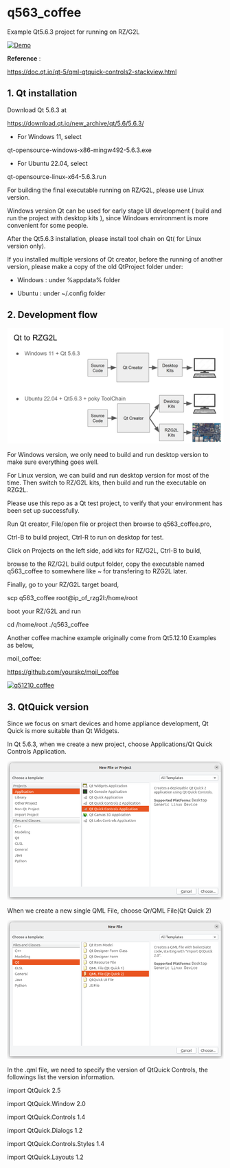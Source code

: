 # q563_coffee

Example Qt5.6.3 project for running on RZ/G2L

[![Demo](https://img.youtube.com/vi/Ut3NRg76IYc/0.jpg)](https://www.youtube.com/watch?v=Ut3NRg76IYc)

**Reference** : 

https://doc.qt.io/qt-5/qml-qtquick-controls2-stackview.html

## 1. Qt installation 

Download Qt 5.6.3 at

https://download.qt.io/new_archive/qt/5.6/5.6.3/

- For Windows 11, select

qt-opensource-windows-x86-mingw492-5.6.3.exe

- For Ubuntu 22.04, select

qt-opensource-linux-x64-5.6.3.run

For building the final executable running on RZ/G2L, please use Linux version.

Windows version Qt can be used for early stage UI development ( build and run the project with desktop kits ), since Windows environment is more convenient for some people.

After the Qt5.6.3 installation, please install tool chain on Qt( for Linux version only).

If you installed multiple versions of Qt creator, before the running of another version, please make a copy of the old QtProject folder under:

- Windows : under %appdata% folder

- Ubuntu : under ~/.config folder

## 2. Development flow 

![Qt2RZG2L](./images/Qt2RZG2L.jpg)


For Windows version, we only need to build and run desktop version to make sure everything goes well. 

For Linux version, we can build and run desktop version for most of the time. Then switch to RZ/G2L kits, then build and run the executable on RZG2L.

Please use this repo as a Qt test project, to verify that your environment has been set up successfully. 

Run Qt creator, File/open file or project then browse to  q563_coffee.pro, 

Ctrl-B to build project, Ctrl-R to run on desktop for test. 

Click on Projects on the left side, add kits for RZ/G2L, Ctrl-B to build,

browse to the RZ/G2L build output folder,  copy the executable named q563_coffee to somewhere like ~ for transfering to RZG2L later.

Finally, go to your RZ/G2L target board,

scp q563_coffee root@ip_of_rzg2l:/home/root 

boot your RZ/G2L and run 

cd /home/root
./q563_coffee

Another coffee machine example originally come from Qt5.12.10 Examples as below,

moil_coffee:

https://github.com/yourskc/moil_coffee


[![q51210_coffee](https://img.youtube.com/vi/it3XaNYqQ_c/0.jpg)](https://www.youtube.com/watch?v=it3XaNYqQ_c) 

## 3. QtQuick version

Since we focus on smart devices and home appliance development, Qt Quick is more suitable than Qt Widgets. 

In Qt 5.6.3, when we create a new project, choose Applications/Qt Quick Controls Application.

<img src="images/p010.png">

When we create a new single QML File, choose Qr/QML File(Qt Quick 2)

<img src="images/p011.png">

In the .qml file, we need to specify the version of QtQuick Controls, the followings list the version information. 

import QtQuick 2.5

import QtQuick.Window 2.0

import QtQuick.Controls 1.4

import QtQuick.Dialogs 1.2

import QtQuick.Controls.Styles 1.4

import QtQuick.Layouts 1.2













